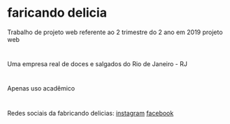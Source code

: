 # faricando delicia
Trabalho de projeto web referente ao 2 trimestre do 2 ano em 2019 projeto web
#
Uma empresa real de doces e salgados do Rio de Janeiro - RJ
#
Apenas uso acadêmico
#
Redes sociais da fabricando delicias:
[instagram](https://www.instagram.com/fabricandodelicias1/)
[facebook](https://www.facebook.com/fabricandodelicias1)
